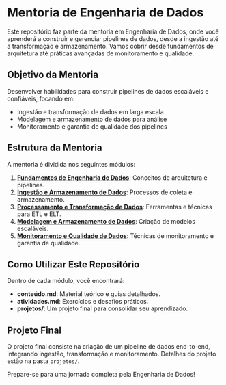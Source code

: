 # Mentoria de Engenharia de Dados

Este repositório faz parte da mentoria em Engenharia de Dados, onde você aprenderá a construir e gerenciar pipelines de dados, desde a ingestão até a transformação e armazenamento. Vamos cobrir desde fundamentos de arquitetura até práticas avançadas de monitoramento e qualidade.

## Objetivo da Mentoria

Desenvolver habilidades para construir pipelines de dados escaláveis e confiáveis, focando em:
- Ingestão e transformação de dados em larga escala
- Modelagem e armazenamento de dados para análise
- Monitoramento e garantia de qualidade dos pipelines

## Estrutura da Mentoria

A mentoria é dividida nos seguintes módulos:
1. **[Fundamentos de Engenharia de Dados](Módulo-1-Fundamentos)**: Conceitos de arquitetura e pipelines.
2. **[Ingestão e Armazenamento de Dados](Módulo-2-Ingestão-Armazenamento)**: Processos de coleta e armazenamento.
3. **[Processamento e Transformação de Dados](Módulo-3-Processamento-Transformação)**: Ferramentas e técnicas para ETL e ELT.
4. **[Modelagem e Armazenamento de Dados](Módulo-4-Modelagem-Armazenamento)**: Criação de modelos escaláveis.
5. **[Monitoramento e Qualidade de Dados](Módulo-5-Monitoramento-Qualidade)**: Técnicas de monitoramento e garantia de qualidade.

## Como Utilizar Este Repositório

Dentro de cada módulo, você encontrará:
- **conteúdo.md**: Material teórico e guias detalhados.
- **atividades.md**: Exercícios e desafios práticos.
- **projetos/**: Um projeto final para consolidar seu aprendizado.

## Projeto Final

O projeto final consiste na criação de um pipeline de dados end-to-end, integrando ingestão, transformação e monitoramento. Detalhes do projeto estão na pasta `projetos/`.

Prepare-se para uma jornada completa pela Engenharia de Dados!
